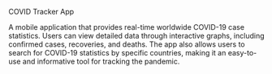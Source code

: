 
COVID Tracker App

A mobile application that provides real-time worldwide COVID-19 case statistics. Users can view detailed data through interactive graphs, including confirmed cases, recoveries, and deaths. The app also allows users to search for COVID-19 statistics by specific countries, making it an easy-to-use and informative tool for tracking the pandemic.

